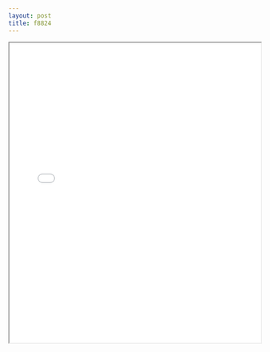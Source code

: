 ```yaml
---
layout: post
title: f8824
---
```


<div class="pdf-container">
<iframe src="/ea/assets/pdfs/misc/f8824.pdf" height="600" width="100%" allowFullScreen="true"></iframe>
</div>

